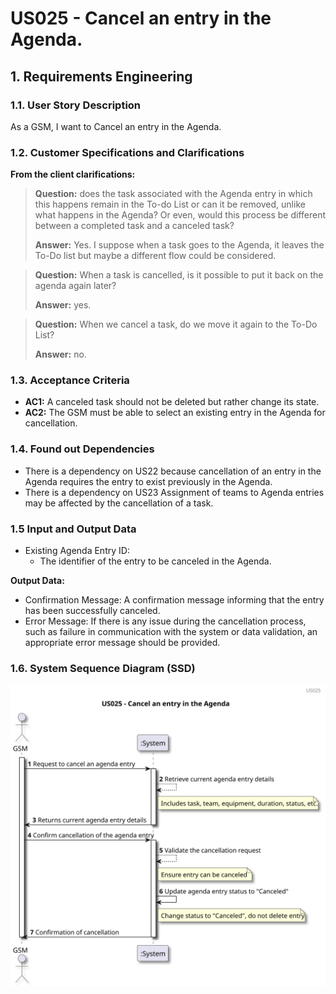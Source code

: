 # US025 - Cancel an entry in the Agenda. 


## 1. Requirements Engineering

### 1.1. User Story Description

As a GSM, I want to Cancel an entry in the Agenda.

### 1.2. Customer Specifications and Clarifications 

**From the client clarifications:**

> **Question:** does the task associated with the Agenda entry in which this happens remain in the To-do List or can it be removed, unlike what happens in the Agenda? Or even, would this process be different between a completed task and a canceled task?
>
> **Answer:** Yes.
I suppose when a task goes to the Agenda, it leaves the To-Do list but maybe a different flow could be considered.

> **Question:** When a task is cancelled, is it possible to put it back on the agenda again later?
>
> **Answer:** yes.

>**Question:** 
> When we cancel a task, do we move it again to the To-Do List?
> 
> **Answer:** no.
### 1.3. Acceptance Criteria

* **AC1:** A canceled task should not be deleted but rather change its
  state.
* **AC2:** The GSM must be able to select an existing entry in the Agenda for cancellation.

### 1.4. Found out Dependencies

* There is a dependency on US22 because cancellation of an entry in the Agenda requires the entry to exist previously in the Agenda.
* There is a dependency on US23 Assignment of teams to Agenda entries may be affected by the cancellation of a task.


### 1.5 Input and Output Data
	
* Existing Agenda Entry ID:
  * The identifier of the entry to be canceled in the Agenda.

**Output Data:**

* Confirmation Message: A confirmation message informing that the entry has been successfully canceled.
* Error Message: If there is any issue during the cancellation process, such as failure in communication with the system or data validation, an appropriate error message should be provided.

### 1.6. System Sequence Diagram (SSD)

![us025](svg/us025-sequence_diagram.svg)


